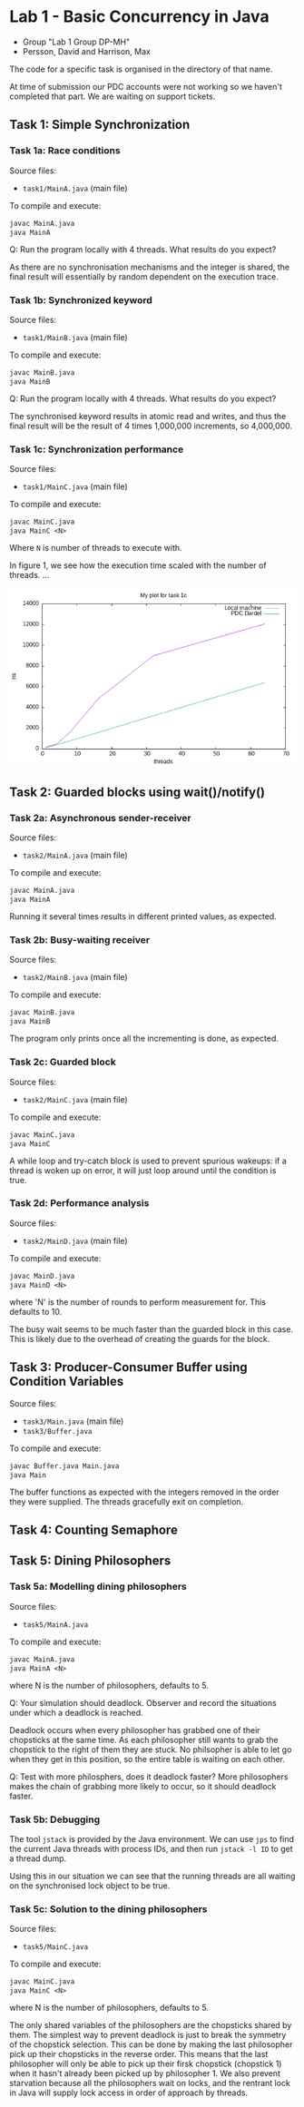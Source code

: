 # Lab 1 - Basic Concurrency in Java

- Group "Lab 1 Group DP-MH"
- Persson, David and Harrison, Max

The code for a specific task is organised in the directory of that name.

At time of submission our PDC accounts were not working so we haven't completed that part. We are waiting on support tickets.

## Task 1: Simple Synchronization

### Task 1a: Race conditions

Source files:

- `task1/MainA.java` (main file)

To compile and execute:
```
javac MainA.java
java MainA
```

Q: Run the program locally with 4 threads. What results do you expect?

As there are no synchronisation mechanisms and the integer is shared, the final result will essentially by random dependent on the execution trace.

### Task 1b: Synchronized keyword
Source files:

- `task1/MainB.java` (main file)

To compile and execute:
```
javac MainB.java
java MainB
```

Q: Run the program locally with 4 threads. What results do you expect?

The synchronised keyword results in atomic read and writes, and thus the final result will be the result of 4 times 1,000,000 increments, so 4,000,000.

### Task 1c: Synchronization performance

Source files:

- `task1/MainC.java` (main file)

To compile and execute:
```
javac MainC.java
java MainC <N>
```
Where `N` is number of threads to execute with.

In figure 1, we see how the execution time scaled with the number of threads.
...

![My plot for task 1c](data/task1c.png)

## Task 2: Guarded blocks using wait()/notify()

### Task 2a: Asynchronous sender-receiver

Source files:

- `task2/MainA.java` (main file)

To compile and execute:
```
javac MainA.java
java MainA
```
Running it several times results in different printed values, as expected.

### Task 2b: Busy-waiting receiver

Source files:

- `task2/MainB.java` (main file)

To compile and execute:
```
javac MainB.java
java MainB
```
The program only prints once all the incrementing is done, as expected.

### Task 2c: Guarded block

Source files:

- `task2/MainC.java` (main file)

To compile and execute:
```
javac MainC.java
java MainC
```
A while loop and try-catch block is used to prevent spurious wakeups: if a thread is woken up on error, it will just loop around until the condition is true.

### Task 2d: Performance analysis

Source files:

- `task2/MainD.java` (main file)

To compile and execute:
```
javac MainD.java
java MainD <N>
```
where 'N' is the number of rounds to perform measurement for. This defaults to 10.

The busy wait seems to be much faster than the guarded block in this case. This is likely due to the overhead of creating the guards for the block.

## Task 3: Producer-Consumer Buffer using Condition Variables

Source files:

- `task3/Main.java` (main file)
- `task3/Buffer.java`

To compile and execute:
```
javac Buffer.java Main.java
java Main
```

The buffer functions as expected with the integers removed in the order they were supplied. The threads gracefully exit on completion.

## Task 4: Counting Semaphore



## Task 5: Dining Philosophers

### Task 5a: Modelling dining philosophers

Source files:

- `task5/MainA.java`

To compile and execute:
```
javac MainA.java
java MainA <N>
```
where N is the number of philosophers, defaults to 5.

Q: Your simulation should deadlock. Observer and record the situations under which a deadlock is reached.

Deadlock occurs when every philosopher has grabbed one of their chopsticks at the same time. As each philosopher still wants to grab the chopstick to the right of them they are stuck. No philsopher is able to let go when they get in this position, so the entire table is waiting on each other.

Q: Test with more philosphers, does it deadlock faster?
More philosophers makes the chain of grabbing more likely to occur, so it should deadlock faster.

### Task 5b: Debugging

The tool `jstack` is provided by the Java environment. We can use `jps` to find the current Java threads with process IDs, and then run `jstack -l ID` to get a thread dump. 

Using this in our situation we can see that the running threads are all waiting on the synchronised lock object to be true.

### Task 5c: Solution to the dining philosophers

Source files:

- `task5/MainC.java`

To compile and execute:
```
javac MainC.java
java MainC <N>
```
where N is the number of philosophers, defaults to 5.

The only shared variables of the philosophers are the chopsticks shared by them. The simplest way to prevent deadlock is just to break the symmetry of the chopstick selection. This can be done by making the last philosopher pick up their chopsticks in the reverse order. This means that the last philosopher will only be able to pick up their firsk chopstick (chopstick 1) when it hasn't already been picked up by philosopher 1. We also prevent starvation because all the philosophers wait on locks, and the rentrant lock in Java will supply lock access in order of approach by threads.
